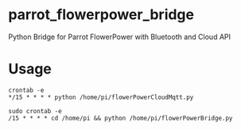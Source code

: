 # parrot_flowerpower_bridge
Python Bridge for Parrot FlowerPower with Bluetooth and Cloud API

# Usage
```
crontab -e
*/15 * * * * python /home/pi/flowerPowerCloudMqtt.py

sudo crontab -e
/15 * * * * cd /home/pi && python /home/pi/flowerPowerBridge.py
```
